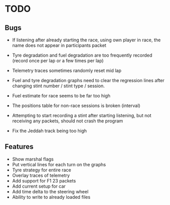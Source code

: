 # TODO

## Bugs

- If listening after already starting the race, using own player in race, the name does not appear in participants packet

- Tyre degradation and fuel degradation are too frequently recorded (record once per lap or a few times per lap)

- Telemetry traces sometimes randomly reset mid lap

- Fuel and tyre degradation graphs need to clear the regression lines after changing stint number / stint type / session.

- Fuel estimate for race seems to be far too high

- The positions table for non-race sessions is broken (interval)

- Attempting to start recording a stint after starting listening, but not receiving any packets, should not crash the program

- Fix the Jeddah track being too high

## Features

- Show marshal flags
- Put vertical lines for each turn on the graphs
- Tyre strategy for entire race
- Overlay traces of telemetry
- Add support for F1 23 packets
- Add current setup for car
- Add time delta to the steering wheel
- Ability to write to already loaded files

